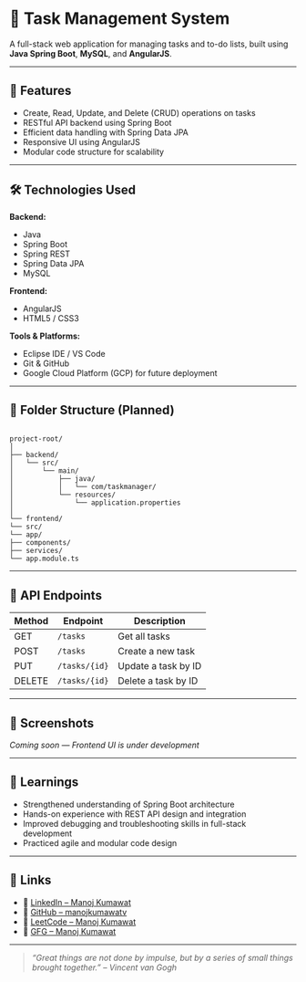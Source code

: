 # 📝 Task Management System

A full-stack web application for managing tasks and to-do lists, built using **Java Spring Boot**, **MySQL**, and **AngularJS**.

---

## 🚀 Features

- Create, Read, Update, and Delete (CRUD) operations on tasks
- RESTful API backend using Spring Boot
- Efficient data handling with Spring Data JPA
- Responsive UI using AngularJS
- Modular code structure for scalability

---

## 🛠️ Technologies Used

**Backend:**
- Java
- Spring Boot
- Spring REST
- Spring Data JPA
- MySQL

**Frontend:**
- AngularJS
- HTML5 / CSS3

**Tools & Platforms:**
- Eclipse IDE / VS Code
- Git & GitHub
- Google Cloud Platform (GCP) for future deployment

---

## 📁 Folder Structure (Planned)

```

project-root/
│
├── backend/
│   └── src/
│       └── main/
│           ├── java/
│           │   └── com/taskmanager/
│           └── resources/
│               └── application.properties
│
└── frontend/
└── src/
└── app/
├── components/
├── services/
└── app.module.ts

```

---

## 🧪 API Endpoints

| Method | Endpoint         | Description             |
|--------|------------------|-------------------------|
| GET    | `/tasks`         | Get all tasks           |
| POST   | `/tasks`         | Create a new task       |
| PUT    | `/tasks/{id}`    | Update a task by ID     |
| DELETE | `/tasks/{id}`    | Delete a task by ID     |

---

## 📸 Screenshots

*Coming soon — Frontend UI is under development*

---

## 🧠 Learnings

- Strengthened understanding of Spring Boot architecture
- Hands-on experience with REST API design and integration
- Improved debugging and troubleshooting skills in full-stack development
- Practiced agile and modular code design

---

## 🔗 Links

- 🔹 [LinkedIn – Manoj Kumawat](https://www.linkedin.com/in/manojkumawatv)
- 🔹 [GitHub – manojkumawatv](https://github.com/manojkumawatv)
- 🔹 [LeetCode – Manoj Kumawat](https://leetcode.com/u/manojkumawatv)
- 🔹 [GFG – Manoj Kumawat](https://www.geeksforgeeks.org/user/manojkumawatv/)

---

> _“Great things are not done by impulse, but by a series of small things brought together.” – Vincent van Gogh_

```
